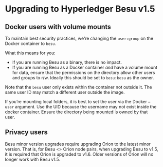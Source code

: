 # Upgrading to Hyperledger Besu v1.5

## Docker users with volume mounts

To maintain best security practices, we're changing the `user:group` on the
Docker container to `besu`.

What this means for you:

- If you are running Besu as a binary, there is no impact.
- If you are running Besu as a Docker container _and_ have a volume mount for
  data, ensure that the permissions on the directory allow other users and
  groups to r/w. Ideally this should be set to `besu:besu` as the owner.

Note that the `besu` user only exists within the container not outside it. The
same user ID may match a different user outside the image.

If you’re mounting local folders, it is best to set the user via the Docker
`—user` argument. Use the UID because the username may not exist inside the
docker container. Ensure the directory being mounted is owned by that user.

## Privacy users

Besu minor version upgrades require upgrading Orion to the latest minor version.
That is, for Besu <> Orion node pairs, when upgrading Besu to v1.5, it is
required that Orion is upgraded to v1.6. Older versions of Orion will no longer
work with Besu v1.5.
